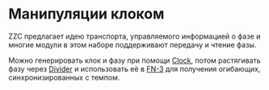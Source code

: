 # Манипуляции клоком

ZZC предлагает идею транспорта, управляемого информацией о фазе и многие модули в этом наборе поддерживают передачу и чтение фазы.


Можно генерировать клок и фазу при помощи [Clock](/clock-manipulation/clock), потом растягивать фазу через [Divider](/clock-manipulation/divider) и использовать её в [FN-3](/generators/fn-3) для получения огибающих, синхронизированных с темпом.
